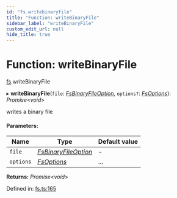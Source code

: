 ```yaml
---
id: "fs.writebinaryfile"
title: "Function: writeBinaryFile"
sidebar_label: "writeBinaryFile"
custom_edit_url: null
hide_title: true
---
```


# Function: writeBinaryFile

[fs](../modules/fs.md).writeBinaryFile

▸ **writeBinaryFile**(`file`: [*FsBinaryFileOption*](../interfaces/fs.fsbinaryfileoption.md), `options?`: [*FsOptions*](../interfaces/fs.fsoptions.md)): *Promise*<*void*\>

writes a binary file

#### Parameters:

Name | Type | Default value |
------ | ------ | ------ |
`file` | [*FsBinaryFileOption*](../interfaces/fs.fsbinaryfileoption.md) | - |
`options` | [*FsOptions*](../interfaces/fs.fsoptions.md) | ... |

**Returns:** *Promise*<*void*\>

Defined in: [fs.ts:165](https://github.com/tauri-apps/tauri/blob/237b49b/cli/tauri.js/api-src/fs.ts#L165)
